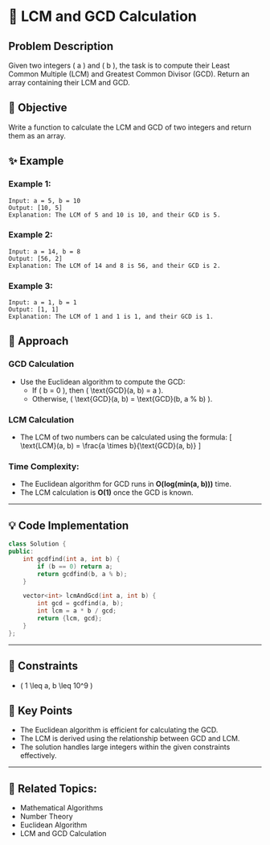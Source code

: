 # 🔢 **LCM and GCD Calculation**

## Problem Description

Given two integers \( a \) and \( b \), the task is to compute their Least Common Multiple (LCM) and Greatest Common Divisor (GCD). Return an array containing their LCM and GCD.

## 🎯 **Objective**

Write a function to calculate the LCM and GCD of two integers and return them as an array.

## ✨ **Example**

### Example 1:
```plaintext
Input: a = 5, b = 10
Output: [10, 5]
Explanation: The LCM of 5 and 10 is 10, and their GCD is 5.
```

### Example 2:
```plaintext
Input: a = 14, b = 8
Output: [56, 2]
Explanation: The LCM of 14 and 8 is 56, and their GCD is 2.
```

### Example 3:
```plaintext
Input: a = 1, b = 1
Output: [1, 1]
Explanation: The LCM of 1 and 1 is 1, and their GCD is 1.
```

## 🚀 **Approach**

### **GCD Calculation**

- Use the Euclidean algorithm to compute the GCD:
  - If \( b = 0 \), then \( \text{GCD}(a, b) = a \).
  - Otherwise, \( \text{GCD}(a, b) = \text{GCD}(b, a \% b) \).

### **LCM Calculation**

- The LCM of two numbers can be calculated using the formula:
  \[
  \text{LCM}(a, b) = \frac{a \times b}{\text{GCD}(a, b)}
  \]

### **Time Complexity**:
- The Euclidean algorithm for GCD runs in **O(log(min(a, b)))** time.
- The LCM calculation is **O(1)** once the GCD is known.

---

## 💡 **Code Implementation**

```cpp
class Solution {
public:
    int gcdfind(int a, int b) {
        if (b == 0) return a;
        return gcdfind(b, a % b);
    }

    vector<int> lcmAndGcd(int a, int b) {
        int gcd = gcdfind(a, b);
        int lcm = a * b / gcd;
        return {lcm, gcd};
    }
};
```

---

## 🔧 **Constraints**

- \( 1 \leq a, b \leq 10^9 \)

## 🌟 **Key Points**

- The Euclidean algorithm is efficient for calculating the GCD.
- The LCM is derived using the relationship between GCD and LCM.
- The solution handles large integers within the given constraints effectively.

---

## 🔗 **Related Topics**:
- Mathematical Algorithms
- Number Theory
- Euclidean Algorithm
- LCM and GCD Calculation